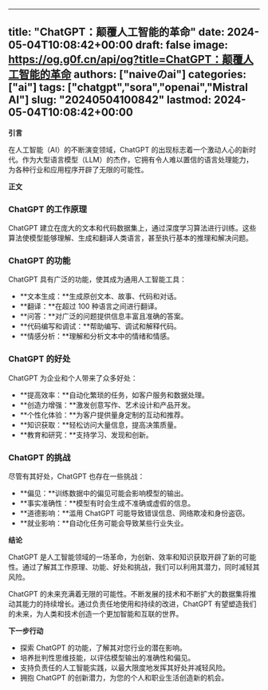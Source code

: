 
---
title: "ChatGPT：颠覆人工智能的革命"
date: 2024-05-04T10:08:42+00:00
draft: false
image: https://og.g0f.cn/api/og?title=ChatGPT：颠覆人工智能的革命
authors: ["naiveのai"]
categories: ["ai"]
tags: ["chatgpt","sora","openai","Mistral AI"]
slug: "20240504100842"
lastmod: 2024-05-04T10:08:42+00:00
---
**引言**

在人工智能（AI）的不断演变领域，ChatGPT 的出现标志着一个激动人心的新时代。作为大型语言模型（LLM）的杰作，它拥有令人难以置信的语言处理能力，为各种行业和应用程序开辟了无限的可能性。

**正文**

### ChatGPT 的工作原理

ChatGPT 建立在庞大的文本和代码数据集上，通过深度学习算法进行训练。这些算法使模型能够理解、生成和翻译人类语言，甚至执行基本的推理和解决问题。

### ChatGPT 的功能

ChatGPT 具有广泛的功能，使其成为通用人工智能工具：

- **文本生成：**生成原创文本、故事、代码和对话。
- **翻译：**在超过 100 种语言之间进行翻译。
- **问答：**对广泛的问题提供信息丰富且准确的答案。
- **代码编写和调试：**帮助编写、调试和解释代码。
- **情感分析：**理解和分析文本中的情绪和情感。

### ChatGPT 的好处

ChatGPT 为企业和个人带来了众多好处：

- **提高效率：**自动化繁琐的任务，如客户服务和数据处理。
- **创造力增强：**激发创意写作、艺术设计和产品开发。
- **个性化体验：**为客户提供量身定制的互动和推荐。
- **知识获取：**轻松访问大量信息，提高决策质量。
- **教育和研究：**支持学习、发现和创新。

### ChatGPT 的挑战

尽管有其好处，ChatGPT 也存在一些挑战：

- **偏见：**训练数据中的偏见可能会影响模型的输出。
- **事实准确性：**模型有时会生成不准确或虚假的信息。
- **道德影响：**滥用 ChatGPT 可能导致错误信息、网络欺凌和身份盗窃。
- **就业影响：**自动化任务可能会导致某些行业失业。

**结论**

ChatGPT 是人工智能领域的一场革命，为创新、效率和知识获取开辟了新的可能性。通过了解其工作原理、功能、好处和挑战，我们可以利用其潜力，同时减轻其风险。

ChatGPT 的未来充满着无限的可能性。不断发展的技术和不断扩大的数据集将推动其能力的持续增长。通过负责任地使用和持续的改进，ChatGPT 有望塑造我们的未来，为人类和技术创造一个更加智能和互联的世界。

**下一步行动**

- 探索 ChatGPT 的功能，了解其对您行业的潜在影响。
- 培养批判性思维技能，以评估模型输出的准确性和偏见。
- 支持负责任的人工智能实践，以最大限度地发挥其好处并减轻风险。
- 拥抱 ChatGPT 的创新潜力，为您的个人和职业生活创造新的机会。